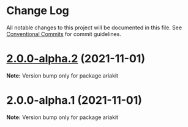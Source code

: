 # Change Log

All notable changes to this project will be documented in this file.
See [Conventional Commits](https://conventionalcommits.org) for commit guidelines.

# [2.0.0-alpha.2](https://github.com/reakit/reakit/compare/ariakit@2.0.0-alpha.1...ariakit@2.0.0-alpha.2) (2021-11-01)

**Note:** Version bump only for package ariakit





# 2.0.0-alpha.1 (2021-11-01)

**Note:** Version bump only for package ariakit
